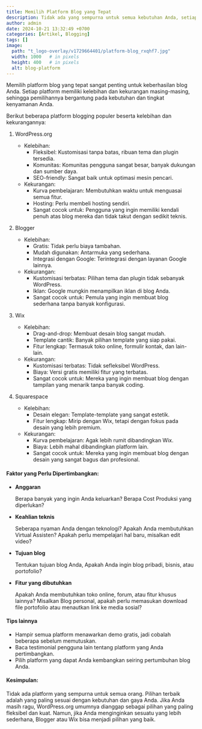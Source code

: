 ```yaml
---
title: Memilih Platform Blog yang Tepat
description: Tidak ada yang sempurna untuk semua kebutuhan Anda, setiap platform memiliki kelebihan dan kekurangan yang berbeda.
author: admin
date: 2024-10-21 13:32:49 +0700
categories: [Artikel, Blogging]
tags: []
image:
  path: "t_logo-overlay/v1729664401/platform-blog_rxqhf7.jpg"
  width: 1000   # in pixels
  height: 400   # in pixels
  alt: blog-platform
---
```


Memilih platform blog yang tepat sangat penting untuk keberhasilan blog Anda. Setiap platform memiliki kelebihan dan kekurangan masing-masing, sehingga pemilihannya bergantung pada kebutuhan dan tingkat kenyamanan Anda.

Berikut beberapa platform blogging populer beserta kelebihan dan kekurangannya:

1. WordPress.org
   - Kelebihan:
     - Fleksibel: Kustomisasi tanpa batas, ribuan tema dan plugin tersedia.
     - Komunitas: Komunitas pengguna sangat besar, banyak dukungan dan sumber daya.
     - SEO-friendly: Sangat baik untuk optimasi mesin pencari.
   - Kekurangan:
     - Kurva pembelajaran: Membutuhkan waktu untuk menguasai semua fitur.
     - Hosting: Perlu membeli hosting sendiri.
     - Sangat cocok untuk: Pengguna yang ingin memiliki kendali penuh atas blog mereka dan tidak takut dengan sedikit teknis.

2. Blogger
   - Kelebihan:
     - Gratis: Tidak perlu biaya tambahan.
     - Mudah digunakan: Antarmuka yang sederhana.
     - Integrasi dengan Google: Terintegrasi dengan layanan Google lainnya.
   - Kekurangan:
     - Kustomisasi terbatas: Pilihan tema dan plugin tidak sebanyak WordPress.
     - Iklan: Google mungkin menampilkan iklan di blog Anda.
     - Sangat cocok untuk: Pemula yang ingin membuat blog sederhana tanpa banyak konfigurasi.

3. Wix
   - Kelebihan:
     - Drag-and-drop: Membuat desain blog sangat mudah.
     - Template cantik: Banyak pilihan template yang siap pakai.
     - Fitur lengkap: Termasuk toko online, formulir kontak, dan lain-lain.
   - Kekurangan:
     - Kustomisasi terbatas: Tidak sefleksibel WordPress.
     - Biaya: Versi gratis memiliki fitur yang terbatas.
     - Sangat cocok untuk: Mereka yang ingin membuat blog dengan tampilan yang menarik tanpa banyak coding.

4. Squarespace
   - Kelebihan:
     - Desain elegan: Template-template yang sangat estetik.
     - Fitur lengkap: Mirip dengan Wix, tetapi dengan fokus pada desain yang lebih premium.
   - Kekurangan:
     - Kurva pembelajaran: Agak lebih rumit dibandingkan Wix.
     - Biaya: Lebih mahal dibandingkan platform lain.
     - Sangat cocok untuk: Mereka yang ingin membuat blog dengan desain yang sangat bagus dan profesional.


#### Faktor yang Perlu Dipertimbangkan:
- **Anggaran** 
  
  Berapa banyak yang ingin Anda keluarkan? Berapa Cost Produksi yang diperlukan?

- **Keahlian teknis** 

  Seberapa nyaman Anda dengan teknologi? Apakah Anda membutuhkan Virtual Assisten? Apakah perlu mempelajari hal baru, misalkan edit video?

- **Tujuan blog** 

  Tentukan tujuan blog Anda, Apakah Anda ingin blog pribadi, bisnis, atau portofolio?

- **Fitur yang dibutuhkan** 

  Apakah Anda membutuhkan toko online, forum, atau fitur khusus lainnya? Misalkan Blog personal, apakah perlu memasukan download file portofolio atau menautkan link ke media sosial?


#### Tips lainnya
- Hampir semua platform menawarkan demo gratis, jadi cobalah beberapa sebelum memutuskan.
- Baca testimonial pengguna lain tentang platform yang Anda pertimbangkan.
- Pilih platform yang dapat Anda kembangkan seiring pertumbuhan blog Anda.


#### Kesimpulan:

Tidak ada platform yang sempurna untuk semua orang. Pilihan terbaik adalah yang paling sesuai dengan kebutuhan dan gaya Anda. Jika Anda masih ragu, WordPress.org umumnya dianggap sebagai pilihan yang paling fleksibel dan kuat. Namun, jika Anda menginginkan sesuatu yang lebih sederhana, Blogger atau Wix bisa menjadi pilihan yang baik.